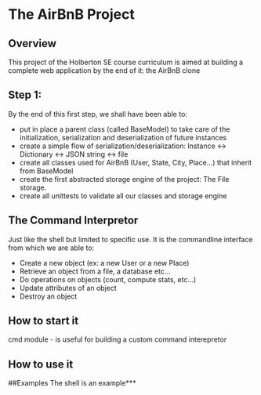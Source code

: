# The AirBnB Project
## Overview

This project of the Holberton SE course curriculum is aimed at building a complete web application by the end of it: the AirBnB clone

   ## Step 1:
    
   By the end of this first step, we shall have been able to: <br/>
   
   * put in place a parent class (called BaseModel) to take care of the initialization, serialization and deserialization of future instances <br/>
   * create a simple flow of serialization/deserialization: Instance <-> Dictionary <-> JSON string <-> file <br/>
   * create all classes used for AirBnB (User, State, City, Place…) that inherit from BaseModel <br/>
   * create the first abstracted storage engine of the project: The File storage. <br/>
   * create all unittests to validate all our classes and storage engine <br/>
    
## The Command Interpretor 

Just like the shell but limited to specific use. 
It is the commandline interface from which we are able to: <br/>

* Create a new object (ex: a new User or a new Place) <br/>
* Retrieve an object from a file, a database etc… <br/>
* Do operations on objects (count, compute stats, etc…) <br/>
* Update attributes of an object <br/>
* Destroy an object <br/>

## How to start it
cmd module - is useful for building a custom command interepretor
## How to use it

##Examples
The shell is an example***
    
